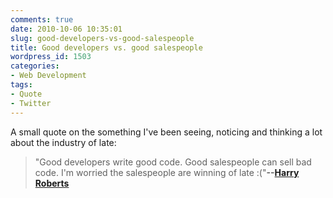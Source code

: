 ```yaml
---
comments: true
date: 2010-10-06 10:35:01
slug: good-developers-vs-good-salespeople
title: Good developers vs. good salespeople
wordpress_id: 1503
categories:
- Web Development
tags:
- Quote
- Twitter
---
```


A small quote on the something I've been seeing, noticing and thinking a lot about the industry of late:



> "Good developers write good code. Good salespeople can sell bad code. I'm worried the salespeople are winning of late :("**--[Harry Roberts](http://twitter.com/#!/csswizardry/statuses/26538562055)**
